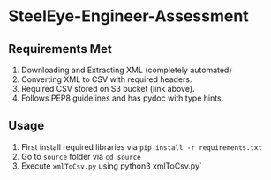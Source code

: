 # SteelEye-Engineer-Assessment

## Requirements Met

1) Downloading and Extracting XML (completely automated)
2) Converting XML to CSV with required headers.
3) Required CSV stored on S3 bucket (link above).
4) Follows PEP8 guidelines and has pydoc with type hints.

## Usage

1) First install required libraries via `pip install -r requirements.txt`
2) Go to `source` folder via `cd source`
3) Execute `xmlToCsv.py` using python3 xmlToCsv.py`
